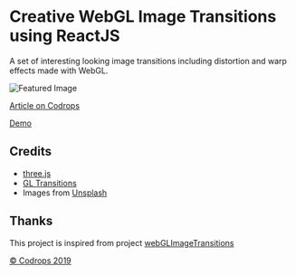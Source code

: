 # Creative WebGL Image Transitions using ReactJS

A set of interesting looking image transitions including distortion and warp effects made with WebGL.

![Featured Image](https://tympanus.net/codrops/wp-content/uploads/2019/11/Webglimagetransitions_featured.jpg)

[Article on Codrops](https://tympanus.net/codrops/?p=44490)

[Demo](http://tympanus.net/Development/webGLImageTransitions/)

## Credits

*   [three.js](https://threejs.org/)
*   [GL Transitions](https://gl-transitions.com/)
*   Images from [Unsplash](https://unsplash.com/)

## Thanks
This project is inspired from project [webGLImageTransitions](https://github.com/akella/webGLImageTransitions/)

[© Codrops 2019](http://www.codrops.com)
